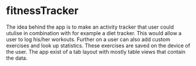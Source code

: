 # fitnessTracker

The idea behind the app is to make an activity tracker that user could utulise in combination
with for example a diet tracker.
This would allow a user to log his/her workouts.
Further on a user can also add custom exercises and look up statistics.
These exercises are saved on the device of the user.
The app exist of a tab layout with mostly table views that contain the data.
